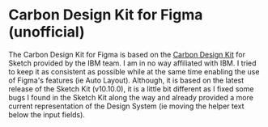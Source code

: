 # Carbon Design Kit for Figma (unofficial)

The Carbon Design Kit for Figma is based on the <a href="https://github.com/carbon-design-system/carbon-design-kit/">Carbon Design Kit</a> for Sketch provided by the IBM team. I am in no way affiliated with IBM. I tried to keep it as consistent as possible while at the same time enabling the use of Figma's features (ie Auto Layout). Although, it is based on the latest release of the Sketch Kit (v10.10.0), it is a little bit different as I fixed some bugs I found in the Sketch Kit along the way and already provided a more current representation of the Design System (ie moving the helper text below the input fields). 
